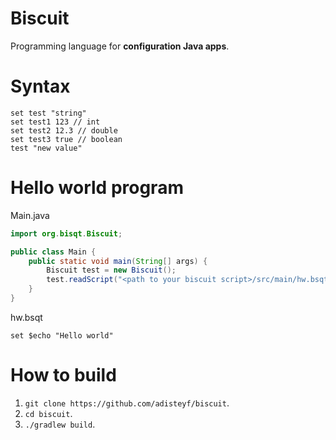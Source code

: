 # Biscuit
Programming language for **configuration Java apps**.
# Syntax
```bsqt
set test "string"
set test1 123 // int
set test2 12.3 // double
set test3 true // boolean
test "new value"
```

# Hello world program
Main.java
```java
import org.bisqt.Biscuit;

public class Main {
    public static void main(String[] args) {
        Biscuit test = new Biscuit();
        test.readScript("<path to your biscuit script>/src/main/hw.bsqt");
    }
}
```
hw.bsqt
```bsqt
set $echo "Hello world"
```

# How to build
1. `git clone https://github.com/adisteyf/biscuit`.
2. `cd biscuit`.
3. `./gradlew build`.